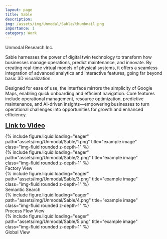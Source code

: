 ```yaml
---
layout: page
title: Sable
description: 
img: /assets/img/Unmodal/Sable/thumbnail.png
importance: 1
category: Work
---
```


Unmodal Research Inc.

Sable harnesses the power of digital twin technology to transform how businesses manage operations, predict maintenance, and innovate. By creating real-time virtual models of physical systems, it offers a seamless integration of advanced analytics and interactive features, going far beyond basic 3D visualization.

Designed for ease of use, the interface mirrors the simplicity of Google Maps, enabling quick onboarding and efficient navigation. Core features include operational management, resource optimization, predictive maintenance, and AI-driven insights—empowering businesses to turn operational challenges into opportunities for growth and enhanced efficiency.

<a href="https://www.youtube.com/playlist?list=PLQj3Su353trwYVG-8IaqRaT-ilFBj5IfM" target="_blank" style="font-size: 20px; font-weight: bold;">Link to Video</a>

<div class="row">
    <div class="col-sm mt-3 mt-md-0">
        {% include figure.liquid loading="eager" path="assets/img/Unmodal/Sable/1.png" title="example image" class="img-fluid rounded z-depth-1" %}
    </div>
    <div class="col-sm mt-3 mt-md-0">
        {% include figure.liquid loading="eager" path="assets/img/Unmodal/Sable/2.png" title="example image" class="img-fluid rounded z-depth-1" %}
    </div>
</div>
<div class="caption">
Factory View 
</div>


<div class="row">
    <div class="col-sm mt-3 mt-md-0">
        {% include figure.liquid loading="eager" path="assets/img/Unmodal/Sable/3.png" title="example image" class="img-fluid rounded z-depth-1" %}
    </div>
</div>
<div class="caption">
Semantic Search
</div>

<div class="row">
    <div class="col-sm mt-3 mt-md-0">
        {% include figure.liquid loading="eager" path="assets/img/Unmodal/Sable/4.png" title="example image" class="img-fluid rounded z-depth-1" %}
    </div>
</div>
<div class="caption">
Process Flow View
</div>

<div class="row">
    <div class="col-sm mt-3 mt-md-0">
        {% include figure.liquid loading="eager" path="assets/img/Unmodal/Sable/5.png" title="example image" class="img-fluid rounded z-depth-1" %}
    </div>
</div>
<div class="caption">
Global View
</div>